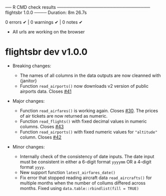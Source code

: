 ── R CMD check results ────────────────────────────── flightsbr 1.0.0 ────
Duration: 8m 26.7s

0 errors ✔ | 0 warnings ✔ | 0 notes ✔


* All urls are working on the browser

# flightsbr dev v1.0.0

* Breaking changes:
  * The names of all columns in the data outputs are now cleanned with {janitor}
  * Function `read_airports()` now downloads v2 version of public airports data. Closes [#41](https://github.com/ipeaGIT/flightsbr/issues/41)

* Major changes:
  * Function `read_airfares()` is working again. Closes [#30](https://github.com/ipeaGIT/flightsbr/issues/30). The prices of air tickets are now returned as numeric.
  * Function `read_flights()` with fixed decimal values in numeric columns. Closes [#43](https://github.com/ipeaGIT/flightsbr/issues/43)
  * Function `read_airports()` with fixed numeric values for `"altitude"` column. Closes [#42](https://github.com/ipeaGIT/flightsbr/issues/42)
    
* Minor changes:
  * Internally check of the consistency of date inputs. The date input must be consistent in either a 6-digit format `yyyymm` OR a 4-digit format `yyyy`.
  * New support function `latest_airfares_date()`
  * Fix error that stopped reading aircraft data `read_aircrafts()` for multiple months when the number of collums differed across months. Fixed using `data.table::rbindlist(fill = TRUE)`

